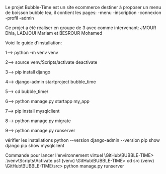 Le projet Bubble-Time est un site ecommerce destiner à proposer un menu de boisson bubble tea, il  contient les pages:
    -menu
    -inscription
    -connexion
    -profil
    -admin

Ce projet a été réaliser en groupe de 3 avec comme intervenant: JMOUR Dhia, LADJOUI Mariam et BESROUR Mohamed

Voici le guide d'installation:

1--> python -m venv venv

2--> source venv/Scripts/activate
	deactivate

3--> pip install django

4--> django-admin startproject bubble_time

5--> cd bubble_time/

6--> python manage.py startapp my_app

7--> pip install mysqlclient

8--> python manage.py migrate

9--> python manage.py runserver


vérifier les installations
python --version
django-admin --version
pip show django
pip show mysqlclient


Commande pour lancer l'environnement virtuel
\GitHub\BUBBLE-TIME> .\venv\Scripts\Activate.ps1
(venv) \GitHub\BUBBLE-TIME> cd src
(venv) \GitHub\BUBBLE-TIME\src> python manage.py runserver